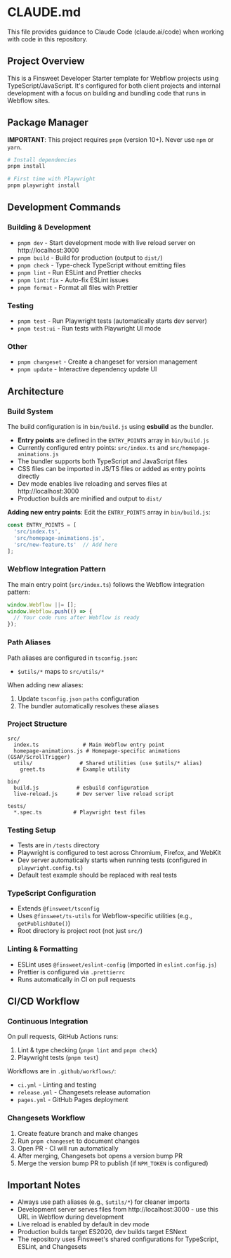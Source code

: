 # CLAUDE.md

This file provides guidance to Claude Code (claude.ai/code) when working with code in this repository.

## Project Overview

This is a Finsweet Developer Starter template for Webflow projects using TypeScript/JavaScript. It's configured for both client projects and internal development with a focus on building and bundling code that runs in Webflow sites.

## Package Manager

**IMPORTANT**: This project requires `pnpm` (version 10+). Never use `npm` or `yarn`.

```bash
# Install dependencies
pnpm install

# First time with Playwright
pnpm playwright install
```

## Development Commands

### Building & Development
- `pnpm dev` - Start development mode with live reload server on http://localhost:3000
- `pnpm build` - Build for production (output to `dist/`)
- `pnpm check` - Type-check TypeScript without emitting files
- `pnpm lint` - Run ESLint and Prettier checks
- `pnpm lint:fix` - Auto-fix ESLint issues
- `pnpm format` - Format all files with Prettier

### Testing
- `pnpm test` - Run Playwright tests (automatically starts dev server)
- `pnpm test:ui` - Run tests with Playwright UI mode

### Other
- `pnpm changeset` - Create a changeset for version management
- `pnpm update` - Interactive dependency update UI

## Architecture

### Build System
The build configuration is in `bin/build.js` using **esbuild** as the bundler.

- **Entry points** are defined in the `ENTRY_POINTS` array in `bin/build.js`
- Currently configured entry points: `src/index.ts` and `src/homepage-animations.js`
- The bundler supports both TypeScript and JavaScript files
- CSS files can be imported in JS/TS files or added as entry points directly
- Dev mode enables live reloading and serves files at http://localhost:3000
- Production builds are minified and output to `dist/`

**Adding new entry points**: Edit the `ENTRY_POINTS` array in `bin/build.js`:
```javascript
const ENTRY_POINTS = [
  'src/index.ts',
  'src/homepage-animations.js',
  'src/new-feature.ts'  // Add here
];
```

### Webflow Integration Pattern
The main entry point (`src/index.ts`) follows the Webflow integration pattern:
```typescript
window.Webflow ||= [];
window.Webflow.push(() => {
  // Your code runs after Webflow is ready
});
```

### Path Aliases
Path aliases are configured in `tsconfig.json`:
- `$utils/*` maps to `src/utils/*`

When adding new aliases:
1. Update `tsconfig.json` `paths` configuration
2. The bundler automatically resolves these aliases

### Project Structure
```
src/
  index.ts              # Main Webflow entry point
  homepage-animations.js # Homepage-specific animations (GSAP/ScrollTrigger)
  utils/               # Shared utilities (use $utils/* alias)
    greet.ts          # Example utility

bin/
  build.js            # esbuild configuration
  live-reload.js      # Dev server live reload script

tests/
  *.spec.ts          # Playwright test files
```

### Testing Setup
- Tests are in `/tests` directory
- Playwright is configured to test across Chromium, Firefox, and WebKit
- Dev server automatically starts when running tests (configured in `playwright.config.ts`)
- Default test example should be replaced with real tests

### TypeScript Configuration
- Extends `@finsweet/tsconfig`
- Uses `@finsweet/ts-utils` for Webflow-specific utilities (e.g., `getPublishDate()`)
- Root directory is project root (not just `src/`)

### Linting & Formatting
- ESLint uses `@finsweet/eslint-config` (imported in `eslint.config.js`)
- Prettier is configured via `.prettierrc`
- Runs automatically in CI on pull requests

## CI/CD Workflow

### Continuous Integration
On pull requests, GitHub Actions runs:
1. Lint & type checking (`pnpm lint` and `pnpm check`)
2. Playwright tests (`pnpm test`)

Workflows are in `.github/workflows/`:
- `ci.yml` - Linting and testing
- `release.yml` - Changesets release automation
- `pages.yml` - GitHub Pages deployment

### Changesets Workflow
1. Create feature branch and make changes
2. Run `pnpm changeset` to document changes
3. Open PR - CI will run automatically
4. After merging, Changesets bot opens a version bump PR
5. Merge the version bump PR to publish (if `NPM_TOKEN` is configured)

## Important Notes

- Always use path aliases (e.g., `$utils/*`) for cleaner imports
- Development server serves files from http://localhost:3000 - use this URL in Webflow during development
- Live reload is enabled by default in dev mode
- Production builds target ES2020, dev builds target ESNext
- The repository uses Finsweet's shared configurations for TypeScript, ESLint, and Changesets
